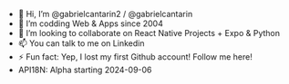- 👋 Hi, I’m @gabrielcantarin2 / @gabrielcantarin
- 👀 I’m codding Web & Apps since 2004
- 💞️ I’m looking to collaborate on React Native Projects + Expo & Python
- 📫 You can talk to me on Linkedin
- ⚡ Fun fact: Yep, I lost my first Github account! Follow me here!
- API18N: Alpha starting 2024-09-06

<!---
gabrielcantarin2/gabrielcantarin2 is a ✨ special ✨ repository because its `README.md` (this file) appears on your GitHub profile.
You can click the Preview link to take a look at your changes.
--->
